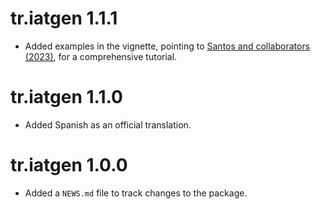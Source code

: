 # tr.iatgen 1.1.1

* Added examples in the vignette, pointing to
  [Santos and collaborators (2023)](https://doi.org/10.17504/protocols.io.kxygx34jdg8j/v1),
  for a comprehensive tutorial.

# tr.iatgen 1.1.0

* Added Spanish as an official translation.

# tr.iatgen 1.0.0

* Added a `NEWS.md` file to track changes to the package.
